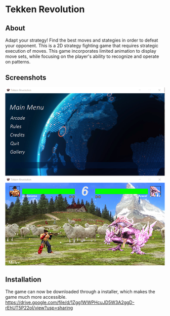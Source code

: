 # **Tekken Revolution**

## About
Adapt your strategy! Find the best moves and stategies in order to defeat your opponent. 
This is a 2D strategy fighting game that requires strategic execution of moves. 
This game incorporates limited animation to display move sets, while focusing on the player's ability to recognize and operate on patterns.

## Screenshots
![](img/Main%20Menu.png)
![](img/Hidden%20Stage.png)

## Installation
The game can now be downloaded through a installer, which makes the game much more accessible.  
https://drive.google.com/file/d/1Zgg1WWPHcuJD5W3A2ggD-rEhUT5P22oI/view?usp=sharing



